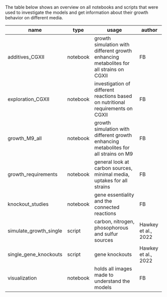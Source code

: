 The table below shows an overview on all notebooks and scripts that were used to investigate the models and get information about their growth behavior on different media.

**name** | **type** | **usage** | **author**
--- | --- | --- | ---
additives_CGXII | notebook | growth simulation with different growth enhancing metabolites for all strains on CGXII | FB
exploration_CGXII | notebook | investigation of different reactions based on nutritional requirements on CGXII | FB
growth_M9_all | notebook | growth simulation with different growth enhancing metabolites for all strains on M9 | FB
growth_requirements | notebook | general look at carbon sources, minimal media, uptakes for all strains | FB
knockout_studies | notebook | gene essentiality and the connected reactions | FB
simulate_growth_single | script | carbon, nitrogen, phosophorous and sulfur sources | Hawkey et al., 2022
single_gene_knockouts | script | gene knockouts | Hawkey et al., 2022
visualization | notebook | holds all images made to understand the models | FB